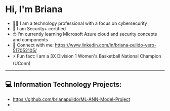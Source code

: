 <h1> Hi, I'm Briana </h1>

- 👩‍💻 I am a technology professional with a focus on cybersecurity
- 📜 I am Security+ certified
- 🤓 I’m currently learning Microsoft Azure cloud and security concepts and components
- 🤝 Connect with me: https://www.linkedin.com/in/briana-pulido-yero-517052105/
- ⚡ Fun fact: I am a 3X Division 1 Women's Basketball National Champion (UConn)
------------------------------------------------------------------------------
<h2>💻 Information Technology Projects:</h2>

- https://github.com/brianapulido/ML-ANN-Model-Project
- 
